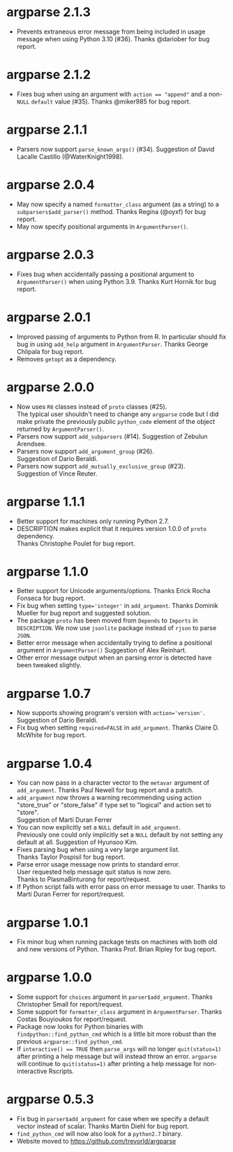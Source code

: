argparse 2.1.3
==============

* Prevents extraneous error message from being included in usage message 
  when using Python 3.10 (#36).
  Thanks @dariober for bug report.

argparse 2.1.2
==============

* Fixes bug when using an argument with `action == "append"` 
  and a non-`NULL` `default` value (#35).
  Thanks @miker985 for bug report.

argparse 2.1.1
==============

* Parsers now support ``parse_known_args()`` (#34).
  Suggestion of David Lacalle Castillo (@WaterKnight1998).

argparse 2.0.4
==============

* May now specify a named `formatter_class` argument (as a string)
  to a `subparsers$add_parser()` method.
  Thanks Regina (@oyxf) for bug report.
* May now specify positional arguments in `ArgumentParser()`.

argparse 2.0.3
==============

* Fixes bug when accidentally passing a positional argument
  to ``ArgumentParser()`` when using Python 3.9.
  Thanks Kurt Hornik for bug report.

argparse 2.0.1
==============

* Improved passing of arguments to Python from R.
  In particular should fix bug in using ``add_help`` argument in ``ArgumentParser``.
  Thanks George Chlipala for bug report.
* Removes ``getopt`` as a dependency.

argparse 2.0.0
==============

* Now uses ``R6`` classes instead of ``proto`` classes (#25).  
  The typical user shouldn't need to change any ``argparse`` code 
  but I did make private the previously public ``python_code``
  element of the object returned by ``ArgumentParser()``.
* Parsers now support ``add_subparsers`` (#14).
  Suggestion of Zebulun Arendsee.
* Parsers now support ``add_argument_group`` (#26).  
  Suggestion of Dario Beraldi. 
* Parsers now support ``add_mutually_exclusive_group`` (#23).  
  Suggestion of Vince Reuter.

argparse 1.1.1
==============

* Better support for machines only running Python 2.7.  
* DESCRIPTION makes explicit that it requires version 1.0.0 of ``proto`` dependency.  
  Thanks Christophe Poulet for bug report.

argparse 1.1.0
==============

* Better support for Unicode arguments/options.
  Thanks Erick Rocha Fonseca for bug report.
* Fix bug when setting ``type='integer'`` in ``add_argument``.
  Thanks Dominik Mueller for bug report and suggested solution.
* The package ``proto`` has been moved from ``Depends`` to ``Imports`` in ``DESCRIPTION``.
  We now use ``jsonlite`` package instead of ``rjson`` to parse ``JSON``.
* Better error message when accidentally trying to define a positional argument in ``ArgumentParser()``
  Suggestion of Alex Reinhart.
* Other error message output when an parsing error is detected have been tweaked slightly.

argparse 1.0.7
==============

* Now supports showing program's version with ``action='version'``.
  Suggestion of Dario Beraldi.
* Fix bug when setting ``required=FALSE`` in ``add_argument``.
  Thanks Claire D. McWhite for bug report.

argparse 1.0.4
==============

* You can now pass in a character vector to the ``metavar`` argument of ``add_argument``.
  Thanks Paul Newell for bug report and a patch.
* `add_argument` now throws a warning recommending using action "store_true" or "store_false" 
  if type set to "logical" and action set to "store".  
  Suggestion of Martí Duran Ferrer
* You can now explicitly set a `NULL` default in `add_argument`.  
  Previously one could only implicitly set a `NULL` default by not setting any default at all.
  Suggestion of Hyunsoo Kim.
* Fixes parsing bug when using a very large argument list.  
  Thanks Taylor Pospisil for bug report.
* Parse error usage message now prints to standard error.  
  User requested help message quit status is now zero.  
  Thanks to PlasmaBinturong for report/request.
* If Python script fails with error pass on error message to user.
  Thanks to Martí Duran Ferrer for report/request.

argparse 1.0.1
==============

* Fix minor bug when running package tests on machines with both old and new versions of Python.  Thanks Prof. Brian Ripley for bug report.

argparse 1.0.0
==============

* Some support for ``choices`` argument in ``parser$add_argument``.  Thanks Christopher Small for report/request.
* Some support for ``formatter_class`` argument in ``ArgumentParser``.  Thanks Costas Bouyioukos for report/request.
* Package now looks for Python binaries with ``findpython::find_python_cmd``
  which is a little bit more robust than the previous ``argparse::find_python_cmd``.
* If ``interactive() == TRUE`` then ``parse_args`` will no longer ``quit(status=1)`` after printing a help message
  but will instead throw an error.  ``argparse`` will continue to ``quit(status=1)`` after printing a help message
  for non-interactive Rscripts.

argparse 0.5.3
==============

* Fix bug in ``parser$add_argument`` for case when we specify a default vector
  instead of scalar.  Thanks Martin Diehl for bug report.
* ``find_python_cmd`` will now also look for a ``python2.7`` binary.
* Website moved to https://github.com/trevorld/argparse
